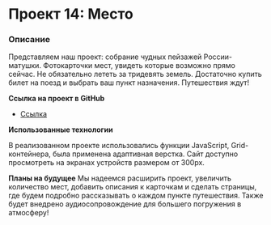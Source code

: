 # Проект 14: Место

### Описание

Представляем наш проект: собрание чудных пейзажей России-матушки. Фотокарточки мест, увидеть которые возможно прямо сейчас. Не обязательно лететь за тридевять земель. Достаточно купить билет на поезд и выбрать ваш пункт назначения. Путешествия ждут!

**Ссылка на проект в GitHub**

* [Ссылка](https://yuliya-web.github.io/react-mesto-auth/)

**Использованные технологии**

В реализованном проекте использовались функции JavaScript, Grid-контейнера, была применена адаптивная верстка. Сайт доступно просмотреть на экранах устройств размером от 300px. 


**Планы на будущее**
Мы надеемся расширить проект, увеличить количество мест, добавить описания к карточкам и сделать страницы, где будем подробно рассказывать о каждом пункте путешествия. Также будет внедрено аудиосопровождение для большего погружения в атмосферу!